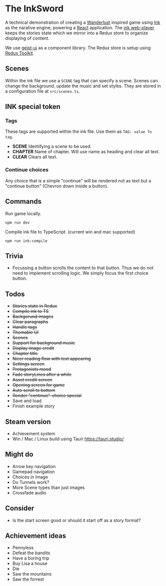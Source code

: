# The InkSword

A technical demonstration of creating a [Wanderlust](https://differenttales.com/wanderlust/) inspired game using [Ink](https://www.inklestudios.com/ink/) as the narative engine, powering a [React](https://reactjs.org/) application. The [ink web-player](https://github.com/y-lohse/inkjs) keeps the stories state which we mirror into a Redux store to organize displaying of content.

We use [geist-ui](https://geist-ui.dev/) as a component library. The Redux store is setup using [Redux Toolkit](https://redux-toolkit.js.org/).

## Scenes

Within the ink file we use a `SCENE` tag that can specify a scene. Scenes can change the background, update the music and set styles. They are stored in a configuration file at `src/scenes.ts`.

## INK special token

### Tags

These tags are supported within the ink file. Use them as `TAG: value fo tag`.

- **SCENE** Identifying a scene to be used.
- **CHAPTER** Name of chapter. Will use name as heading and clear all text.
- **CLEAR** Clears all text.

### Continue choices

Any choice that is a simple "continue" will be rendered not as text but a "continue button" (Chevron down inside a button).

## Commands

Run game locally.

```
npm run dev
```

Compile ink file to TypeScript. (current win and mac supported)

```
npm run ink:compile
```

## Trivia

- Focussing a button scrolls the content to that button. Thus we do not need to implement scrolling logic. We simply focus the first choice button.

## Todos

- ~~Stories state in Redux~~
- ~~Compile ink to TS~~
- ~~Backgorund images~~
- ~~Clear paragraphs~~
- ~~Handle tags~~
- ~~Themable UI~~
- ~~Scenes~~
- ~~Support for background music~~
- ~~Display image credit~~
- ~~Chapter title~~
- ~~Nicer reading flow with text appearing~~
- ~~Settings screen~~
- ~~Protagonists mood~~
- ~~Fade storyLines after a while~~
- ~~Asset credit screen~~
- ~~Opening screen for game~~
- ~~Auto scroll to bottom~~
- ~~Render "continue"-choice special~~
- Save and load
- Finish example story

## Steam version

- Achievement system
- Win / Mac / Linux build using Tauri https://tauri.studio/

## Might do

- Arrow key navigation
- Gamepad navigation
- Choices in Image
- Do Tunnels work?
- More Scene types than just images
- Crossfade audio

## Consider

- Is the start screen good or should it start off as a story format?

## Achievement ideas

- Pennyless
- Defeat the bandits
- Have a boring trip
- Buy Lisa a house
- Die
- Saw the mountains
- Saw the forrest